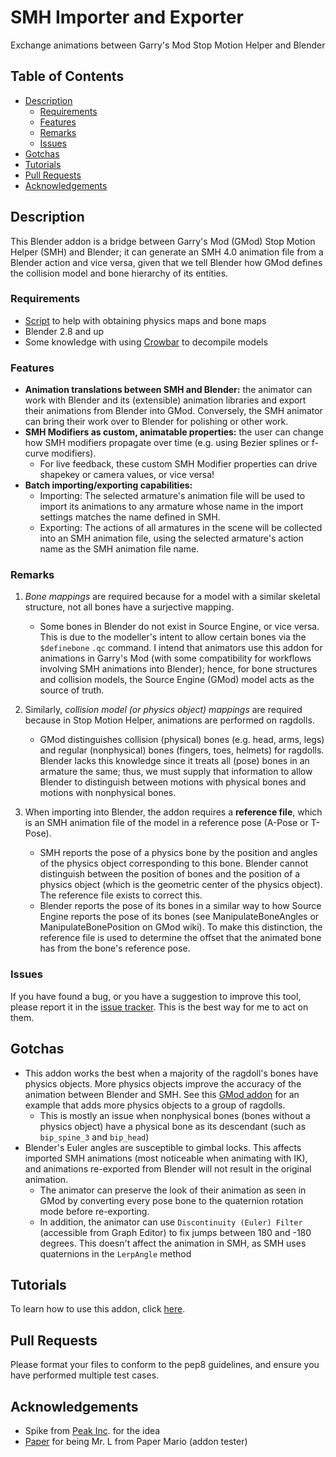 # SMH Importer and Exporter <!-- omit from toc -->

Exchange animations between Garry's Mod Stop Motion Helper and Blender

## Table of Contents <!-- omit from toc -->

- [Description](#description)
  - [Requirements](#requirements)
  - [Features](#features)
  - [Remarks](#remarks)
  - [Issues](#issues)
- [Gotchas](#gotchas)
- [Tutorials](#tutorials)
- [Pull Requests](#pull-requests)
- [Acknowledgements](#acknowledgements)

## Description

This Blender addon is a bridge between Garry's Mod (GMod) Stop Motion Helper (SMH) and Blender; it can generate an SMH 4.0 animation file from a Blender action and vice versa, given that we tell Blender how GMod defines the collision model and bone hierarchy of its entities.

### Requirements

- [Script](https://gist.github.com/vlazed/51a624b3e02ca90b7eaf9ea72c919ceb) to help with obtaining physics maps and bone maps
- Blender 2.8 and up
- Some knowledge with using [Crowbar](https://steamcommunity.com/groups/CrowbarTool) to decompile models

### Features

- **Animation translations between SMH and Blender:** the animator can work with Blender and its (extensible) animation libraries and export their animations from Blender into GMod. Conversely, the SMH animator can bring their work over to Blender for polishing or other work.
- **SMH Modifiers as custom, animatable properties:** the user can change how SMH modifiers propagate over time (e.g. using Bezier splines or f-curve modifiers).
  - For live feedback, these custom SMH Modifier properties can drive shapekey or camera values, or vice versa!
- **Batch importing/exporting capabilities:**
  - Importing: The selected armature's animation file will be used to import its animations to any armature whose name in the import settings matches the name defined in SMH.
  - Exporting: The actions of all armatures in the scene will be collected into an SMH animation file, using the selected armature's action name as the SMH animation file name.

### Remarks

1. *Bone mappings* are required because for a model with a similar skeletal structure, not all bones have a surjective mapping.
   - Some bones in Blender do not exist in Source Engine, or vice versa. This is due to the modeller's intent to allow certain bones via the `$definebone` `.qc` command. I intend that animators use this addon for animations in Garry's Mod (with some compatibility for workflows involving SMH animations into Blender); hence, for bone structures and collision models, the Source Engine (GMod) model acts as the source of truth.

2. Similarly, *collision model (or physics object) mappings* are required because in Stop Motion Helper, animations are performed on ragdolls.
   - GMod distinguishes collision (physical) bones (e.g. head, arms, legs) and regular (nonphysical) bones (fingers, toes, helmets) for ragdolls. Blender lacks this knowledge since it treats all (pose) bones in an armature the same; thus, we must supply that information to allow Blender to distinguish between motions with physical bones and motions with nonphysical bones.

3. When importing into Blender, the addon requires a **reference file**, which is an SMH animation file of the model in a reference pose (A-Pose or T-Pose).
   - SMH reports the pose of a physics bone by the position and angles of the physics object corresponding to this bone. Blender cannot distinguish between the position of bones and the position of a physics object (which is the geometric center of the physics object). The reference file exists to correct this.
   - Blender reports the pose of its bones in a similar way to how Source Engine reports the pose of its bones (see ManipulateBoneAngles or ManipulateBonePosition on GMod wiki). To make this distinction, the reference file is used to determine the offset that the animated bone has from the bone's reference pose.

### Issues

If you have found a bug, or you have a suggestion to improve this tool, please report it in the [issue tracker](https://github.com/vlazed/smh2blender/issues). This is the best way for me to act on them.

## Gotchas

- This addon works the best when a majority of the ragdoll's bones have physics objects. More physics objects improve the accuracy of the animation between Blender and SMH. See this [GMod addon](https://steamcommunity.com/sharedfiles/filedetails/?id=3315493382) for an example that adds more physics objects to a group of ragdolls.
  - This is mostly an issue when nonphysical bones (bones without a physics object) have a physical bone as its descendant (such as `bip_spine_3` and `bip_head`)
- Blender's Euler angles are susceptible to gimbal locks. This affects imported SMH animations (most noticeable when animating with IK), and animations re-exported from Blender will not result in the original animation.
  - The animator can preserve the look of their animation as seen in GMod by converting every pose bone to the quaternion rotation mode before re-exporting.
  - In addition, the animator can use `Discontinuity (Euler) Filter` (accessible from Graph Editor) to fix jumps between 180 and -180 degrees. This doesn't affect the animation in SMH, as SMH uses quaternions in the `LerpAngle` method

## Tutorials

To learn how to use this addon, click [here](./docs/TUTORIAL.md).

## Pull Requests

Please format your files to conform to the pep8 guidelines, and ensure you have performed multiple test cases.

## Acknowledgements

- Spike from [Peak Inc](https://steamcommunity.com/groups/peakincompetence). for the idea
- [Paper](https://steamcommunity.com/id/PforPaper) for being Mr. L from Paper Mario (addon tester)
